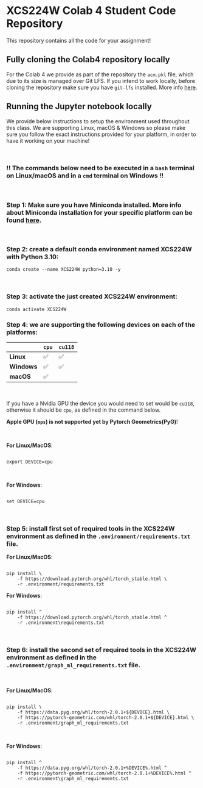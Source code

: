 # XCS224W Colab 4 Student Code Repository
This repository contains all the code for your assignment!

## Fully cloning the Colab4 repository locally

For the Colab 4 we provide as part of the repository the `acm.pkl` file, which due to its size is managed over Git LFS. If you intend to work locally, before cloning the repository make sure you have `git-lfs` installed. More info [here](https://docs.github.com/en/repositories/working-with-files/managing-large-files/installing-git-large-file-storage#).

## Running the Jupyter notebook locally

We provide below instructions to setup the environment used throughout this class. We are supporting Linux, macOS & Windows so please make sure you follow the exact instructions provided for your platform, in order to have it working on your machine!

<br />

### !! **The commands below need to be executed in a `bash` terminal on Linux/macOS and in a `cmd` terminal on Windows** !!

<br />


### Step 1: Make sure you have Miniconda installed. More info about Miniconda installation for your specific platform can be found [here](https://docs.conda.io/projects/conda/en/latest/user-guide/install).

<br />

### Step 2: create a default conda environment named **XCS224W** with Python 3.10: 

```
conda create --name XCS224W python=3.10 -y
```

<br />

 
### Step 3: activate the just created XCS224W environment:

```
conda activate XCS224W
```

### Step 4: we are supporting the following devices on each of the platforms:

|             | `cpu` | `cu118` |
|-------------|-------|---------|
| **Linux**   | ✅    | ✅      |
| **Windows** | ✅    | ✅      |
| **macOS**   | ✅    |         |

<br />

If you have a Nvidia GPU the device you would need to set would be `cu118`, otherwise it should be `cpu`, as defined in the command below. 

**Apple GPU (`mps`) is not supported yet by Pytorch Geometrics(PyG)**!

<br />

**For Linux/MacOS**:

```
      
export DEVICE=cpu

```

<br />

**For Windows**:

```
      
set DEVICE=cpu

```

<br />

### Step 5: install first set of required tools in the **XCS224W** environment as defined in the `.environment/requirements.txt` file.

**For Linux/MacOS**:

```

pip install \
    -f https://download.pytorch.org/whl/torch_stable.html \
    -r .environment/requirements.txt

```

**For Windows**:

```

pip install ^
    -f https://download.pytorch.org/whl/torch_stable.html ^
    -r .environment\requirements.txt

```

<br />

### Step 6: install the second set of required tools in the **XCS224W** environment as defined in the `.environment/graph_ml_requirements.txt` file.

<br />

**For Linux/MacOS**:

```
      
pip install \
    -f https://data.pyg.org/whl/torch-2.0.1+${DEVICE}.html \
    -f https://pytorch-geometric.com/whl/torch-2.0.1+${DEVICE}.html \
    -r .environment/graph_ml_requirements.txt

```

<br />

**For Windows**:

```
      
pip install ^
    -f https://data.pyg.org/whl/torch-2.0.1+%DEVICE%.html ^
    -f https://pytorch-geometric.com/whl/torch-2.0.1+%DEVICE%.html ^
    -r .environment\graph_ml_requirements.txt

```
